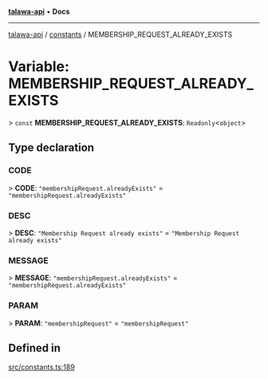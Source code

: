 [**talawa-api**](../../README.md) • **Docs**

***

[talawa-api](../../modules.md) / [constants](../README.md) / MEMBERSHIP\_REQUEST\_ALREADY\_EXISTS

# Variable: MEMBERSHIP\_REQUEST\_ALREADY\_EXISTS

\> `const` **MEMBERSHIP\_REQUEST\_ALREADY\_EXISTS**: `Readonly`\<`object`\>

## Type declaration

### CODE

\> **CODE**: `"membershipRequest.alreadyExists"` = `"membershipRequest.alreadyExists"`

### DESC

\> **DESC**: `"Membership Request already exists"` = `"Membership Request already exists"`

### MESSAGE

\> **MESSAGE**: `"membershipRequest.alreadyExists"` = `"membershipRequest.alreadyExists"`

### PARAM

\> **PARAM**: `"membershipRequest"` = `"membershipRequest"`

## Defined in

[src/constants.ts:189](https://github.com/PalisadoesFoundation/talawa-api/blob/92443bb6a5ff3ed66457149a509401986a82e570/src/constants.ts#L189)
